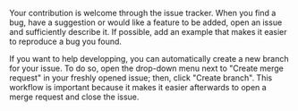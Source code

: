 Your contribution is welcome through the issue tracker. 
When you find a bug, have a suggestion or would like a feature to be added, open 
an issue and sufficiently describe it. 
If possible, add an example that makes it easier to reproduce a bug you found. 

If you want to help developping, you can automatically create a new branch for 
your issue. 
To do so, open the drop-down menu next to "Create merge request" in your freshly 
opened issue; then, click "Create branch". 
This workflow is important because it makes it easier afterwards to open a 
merge request and close the issue. 